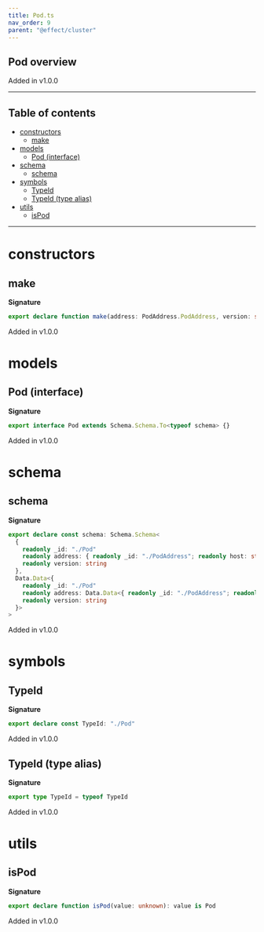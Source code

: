 ```yaml
---
title: Pod.ts
nav_order: 9
parent: "@effect/cluster"
---
```


## Pod overview

Added in v1.0.0

---

<h2 class="text-delta">Table of contents</h2>

- [constructors](#constructors)
  - [make](#make)
- [models](#models)
  - [Pod (interface)](#pod-interface)
- [schema](#schema)
  - [schema](#schema-1)
- [symbols](#symbols)
  - [TypeId](#typeid)
  - [TypeId (type alias)](#typeid-type-alias)
- [utils](#utils)
  - [isPod](#ispod)

---

# constructors

## make

**Signature**

```ts
export declare function make(address: PodAddress.PodAddress, version: string): Pod
```

Added in v1.0.0

# models

## Pod (interface)

**Signature**

```ts
export interface Pod extends Schema.Schema.To<typeof schema> {}
```

Added in v1.0.0

# schema

## schema

**Signature**

```ts
export declare const schema: Schema.Schema<
  {
    readonly _id: "./Pod"
    readonly address: { readonly _id: "./PodAddress"; readonly host: string; readonly port: number }
    readonly version: string
  },
  Data.Data<{
    readonly _id: "./Pod"
    readonly address: Data.Data<{ readonly _id: "./PodAddress"; readonly host: string; readonly port: number }>
    readonly version: string
  }>
>
```

Added in v1.0.0

# symbols

## TypeId

**Signature**

```ts
export declare const TypeId: "./Pod"
```

Added in v1.0.0

## TypeId (type alias)

**Signature**

```ts
export type TypeId = typeof TypeId
```

Added in v1.0.0

# utils

## isPod

**Signature**

```ts
export declare function isPod(value: unknown): value is Pod
```

Added in v1.0.0
